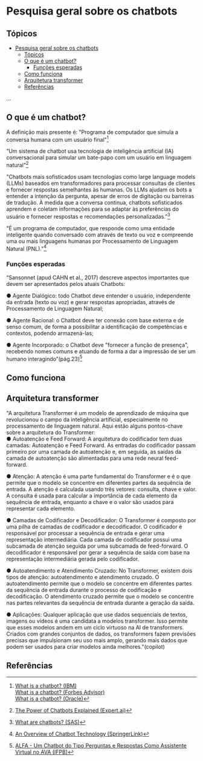 # Pesquisa geral sobre os chatbots

## Tópicos

- [Pesquisa geral sobre os chatbots](#pesquisa-geral-sobre-os-chatbots)
  - [Tópicos](#tópicos)
  - [O que é um chatbot?](#o-que-é-um-chatbot)
    - [Funções esperadas](#funções-esperadas)
  - [Como funciona](#como-funciona)
  - [Arquitetura transformer](#arquitetura-transformer)
  - [Referências](#referências)

...

## O que é um chatbot?

A definição mais presente  é: "Programa de computador que simula a conversa humana com um usuário final"[^1]  

“Um sistema de chatbot usa tecnologia de inteligência artificial (IA) conversacional para simular um bate-papo com um usuário em linguagem natural”[^2]

"Chatbots mais sofisticados usam tecnologias como large language models (LLMs) baseados em transformadores para processar consultas de clientes e fornecer respostas semelhantes às humanas. Os LLMs ajudam os bots a entender a intenção da pergunta, apesar de erros de digitação ou barreiras de tradução.
À medida que a conversa continua, chatbots sofisticados aprendem e coletam informações para se adaptar às preferências do usuário e fornecer respostas e recomendações personalizadas.”[^3]

"É um programa de computador, que responde como uma entidade inteligente quando conversado com através de texto ou voz e compreende uma ou mais linguagens humanas por Processamento de Linguagem Natural (PNL)."[^4]

### Funções esperadas

“Sansonnet (apud CAHN et al., 2017) descreve aspectos importantes que devem ser 
apresentados pelos atuais Chatbots:  

 ● Agente Dialógico: todo Chatbot deve entender o usuário, independente da entrada (texto ou 
voz) e gerar respostas apropriadas, através de Processamento de Linguagem Natural; 

 ● Agente Racional: o Chatbot deve ter conexão com base externa e de senso comum, de 
forma a possibilitar a identificação de competências e contextos, podendo armazená-las;  

 ● Agente Incorporado: o Chatbot deve "fornecer a função de presença", recebendo nomes 
comuns e atuando de forma a dar a impressão de ser um humano interagindo”(pág.23)[^5] 


## Como funciona

## Arquitetura transformer
"A arquitetura Transformer é um modelo de aprendizado de máquina que revolucionou o campo da inteligência artificial, especialmente no processamento de linguagem natural. Aqui estão alguns pontos-chave sobre a arquitetura do Transformer:  
 ● Autoatenção e Feed Forward: A arquitetura do codificador tem duas camadas: Autoatenção e Feed Forward. As entradas do codificador passam primeiro por uma camada de autoatenção e, em seguida, as saídas da camada de autoatenção são alimentadas para uma rede neural feed-forward.  

 ● Atenção: A atenção é uma parte fundamental do Transformer e é o que permite que o modelo se concentre em diferentes partes da sequência de entrada. A atenção é calculada usando três vetores: consulta, chave e valor. A consulta é usada para calcular a importância de cada elemento da sequência de entrada, enquanto a chave e o valor são usados para representar cada elemento.

 ● Camadas de Codificador e Decodificador: O Transformer é composto por uma pilha de camadas de codificador e decodificador. O codificador é responsável por processar a sequência de entrada e gerar uma representação intermediária. Cada camada de codificador possui uma subcamada de atenção seguida por uma subcamada de feed-forward. O decodificador é responsável por gerar a sequência de saída com base na representação intermediária gerada pelo codificador.  

 ● Autoatendimento e Atendimento Cruzado: No Transformer, existem dois tipos de atenção: autoatendimento e atendimento cruzado. O autoatendimento permite que o modelo se concentre em diferentes partes da sequência de entrada durante o processo de codificação e decodificação. O atendimento cruzado permite que o modelo se concentre nas partes relevantes da sequência de entrada durante a geração da saída.  

 ● Aplicações: Qualquer aplicação que use dados sequenciais de textos, imagens ou vídeos é uma candidata a modelos transformer. Isso permite que esses modelos andem em um ciclo virtuoso na AI de transformers. Criados com grandes conjuntos de dados, os transformers fazem previsões precisas que impulsionam seu uso mais amplo, gerando mais dados que podem ser usados para criar modelos ainda melhores."(copilot)

## Referências

[^1]: [What is a chatbot? (IBM)](https://www.ibm.com/topics/chatbots)  
[What is a chatbot? (Forbes Advisor)](https://www.ibm.com/topics/chatbots)  
[What is a chatbot? (Oracle)](https://www.oracle.com/chatbots/what-is-a-chatbot/) 

[^2]: [The Power of Chatbots Explained (Expert.ai)](https://www.expert.ai/blog/chatbot/) 

[^3]: [What are chatbots? (SAS)](https://www.sas.com/en_hk/insights/articles/analytics/what-are-chatbots.html)

[^4]: [An Overview of Chatbot Technology (SpringerLink)](https://link.springer.com/chapter/10.1007/978-3-030-49186-4_31?ref=blog.min.io)

[^5]: [ ALFA - Um Chatbot  do Tipo Perguntas e Respostas Como Assistente Virtual no AVA (IFPB)](https://core.ac.uk/download/pdf/572527322.pdf)
